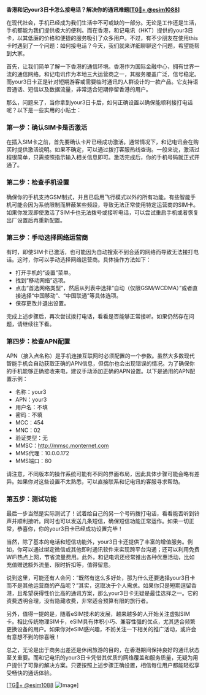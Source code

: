 **香港和记your3日卡怎么接电话？解决你的通讯难题[[TG💪+ @esim1088](https://t.me/s/esim1088)]**

在现代社会，手机已经成为我们生活中不可或缺的一部分。无论是工作还是生活，手机都能为我们提供极大的便利。而在香港，和记电讯（HKT）提供的your3日卡，以其低廉的价格和便捷的服务吸引了众多用户。不过，有不少朋友在使用this卡时遇到了一个问题：如何接电话？今天，我们就来详细聊聊这个问题，希望能帮到大家。

首先，让我们简单了解一下香港的通信环境。香港作为国际金融中心，拥有世界一流的通信网络。和记电讯作为本地三大运营商之一，其服务覆盖广泛，信号稳定。而your3日卡正是针对短期游客或需要临时通讯的人群设计的一款产品。它支持语音通话、短信以及数据流量，非常适合短期停留香港的用户。

那么，问题来了，当你拿到your3日卡后，如何正确设置以确保能顺利接打电话呢？以下是一些实用的小贴士：

### **第一步：确认SIM卡是否激活**
在插入SIM卡之前，首先要确认卡片已经成功激活。通常情况下，和记电讯会在购买时提供激活说明。如果不确定，可以通过拨打客服热线查询。一般来说，激活过程很简单，只需按照指示输入相关信息即可。激活完成后，你的手机号码就正式开通了。

### **第二步：检查手机设置**
确保你的手机支持GSM制式，并且已启用飞行模式以外的所有功能。有些智能手机可能会因为系统限制而屏蔽某些频段，导致无法正常使用特定运营商的SIM卡。如果你发现即使激活了SIM卡也无法拨号或接听电话，可以尝试重启手机或者恢复出厂设置后再重新配置。

### **第三步：手动选择网络运营商**
有时，即使SIM卡已激活，也可能因为自动搜索不到合适的网络而导致无法接打电话。这时，你可以手动选择网络运营商。具体操作方法如下：
- 打开手机的“设置”菜单。
- 找到“移动网络”选项。
- 点击“首选网络类型”，然后从列表中选择“自动（仅限GSM/WCDMA）”或者直接选择“中国移动”、“中国联通”等具体选项。
- 保存更改并退出设置。

完成上述步骤后，再次尝试拨打电话，看看是否能够正常接听。如果仍然存在问题，请继续往下看。

### **第四步：检查APN配置**
APN（接入点名称）是手机连接互联网时必须配置的一个参数。虽然大多数现代智能手机会自动获取正确的APN信息，但偶尔也会出现错误的情况。为了确保你的手机能够正确接收来电，建议手动添加正确的APN设置。以下是通用的APN配置示例：
- 名称：your3
- APN：your3
- 用户名：不填
- 密码：不填
- MCC：454
- MNC：02
- 验证类型：无
- MMSC：http://mmsc.monternet.com
- MMS代理：10.0.0.172
- MMS端口：80

请注意，不同版本的操作系统可能有不同的界面布局，因此具体步骤可能会略有差异。如果你对这些设置不太熟悉，可以直接联系和记电讯的客服寻求帮助。

### **第五步：测试功能**
最后一步当然是实际测试了！试着给自己的另一个号码拨打电话，看看能否听到铃声并顺利接听。同时也可以发送几条短信，确保短信功能正常运作。如果一切正常，恭喜你，你的your3日卡已经成功设置完毕！

当然，除了基本的电话和短信功能外，your3日卡还提供了丰富的增值服务。例如，你可以通过绑定微信或其他即时通讯软件来实现跨平台沟通；还可以利用免费WiFi热点上网，节省流量费用。此外，和记电讯还经常推出各种优惠活动，比如充值赠送额外流量、限时折扣等，值得留意。

说到这里，可能还有人会问：“既然有这么多好处，那为什么还要选择your3日卡而不是其他运营商的产品呢？”其实，这取决于个人需求。如果你只是短期逗留香港，且希望获得性价比高的通讯方案，那么your3日卡无疑是最佳选择之一。它的资费透明合理，没有隐藏收费，非常适合预算有限的旅行者。

另外，值得一提的是，随着eSIM技术的发展，越来越多的人开始关注虚拟SIM卡。相比传统物理SIM卡，eSIM具有体积小巧、兼容性强的优点，尤其适合频繁更换设备的用户。如果你对eSIM感兴趣，不妨关注一下相关的推广活动，或许会有意想不到的惊喜哦！

总之，无论是出于商务出差还是休闲旅游的目的，在香港期间保持良好的通讯状态至关重要。而和记电讯的your3日卡凭借其优质的网络覆盖和服务质量，无疑为用户提供了可靠的解决方案。只要按照上述步骤正确设置，相信每位用户都能轻松享受畅快的通话体验。

[[TG💪+ @esim1088](https://t.me/s/esim1088) ![Image](https://i.postimg.cc/4NQfJmqS/Snipaste-2025-05-13-00-14-12.png)]